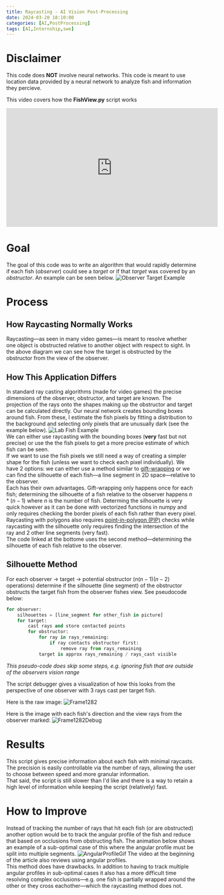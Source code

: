 ```yaml
---
title: Raycasting - AI Vision Post-Processing
date: 2024-03-20 18:10:00
categories: [AI,PostProcessing]
tags: [AI,Internship,swe]
---
```


# Disclaimer
This code does **NOT** involve neural networks. This code is meant to use location data provided by a neural network to analyze fish and information they percieve. 

This video covers how the **FishView.py** script works  
<iframe width="560" height="315" src="https://www.youtube.com/embed/nN6tXBsJKyY?si=RchYc5NgNrYmx5e_" title="YouTube video player" frameborder="0" allow="accelerometer; autoplay; clipboard-write; encrypted-media; gyroscope; picture-in-picture; web-share" referrerpolicy="strict-origin-when-cross-origin" allowfullscreen></iframe>

# Goal
The goal of this code was to write an algorithm that would rapidly determine if each fish (*observer*) could see a *target* or if that *target* was covered by an *obstructor*. An example can be seen below.
![Observer Target Example](../assets/AIFTORaycasting/FishCodeVid1.png)

# Process
## How Raycasting Normally Works
Raycasting—as seen in many video games—is meant to resolve whether one object is obstructed relative to another object with respect to sight. In the above diagram we can see how the target is obstructed by the obstructor from the view of the observer.  

## How This Application Differs
In standard ray casting algorithms (made for video games) the precise dimensions of the observer, obstructor, and target are known. The projection of the rays onto the shapes making up the obstructor and target can be calculated directly.
Our neural network creates bounding boxes around fish. From these, I estimate the fish pixels by fitting a distribution to the background and selecting only pixels that are unusually dark (see the example below).  ![Lab Fish Example](../assets/AIFTORaycasting/FishTestImage1.PNG)  
We can either use raycasting with the bounding boxes (**very** fast but not precise) or use the the fish pixels to get a more precise estimate of which fish can be seen.  
If we want to use the fish pixels we still need a way of creating a simpler shape for the fish (unless we want to check each pixel individually). We have 2 options: we can either use a method similar to [gift-wrapping](https://en.wikipedia.org/wiki/Gift_wrapping_algorithm) or we can find the silhouette of each fish—a line segment in 2D space—relative to the observer.  
Each has their own advantages. Gift-wrapping only happens once for each fish; determining the silhouette of a fish relative to the observer happens $n*(n-1)$ where $n$ is the number of fish. Determing the silhouette is very quick however as it can be done with vectorized functions in numpy and only requires checking the border pixels of each fish rather than every pixel. Raycasting with polygons also requires [point-in-polygon (PIP)](https://en.wikipedia.org/wiki/Point_in_polygon#:~:text=One%20simple%20way%20of%20finding,an%20even%20number%20of%20times.) checks while raycasting with the silhouette only requires finding the intersection of the ray and 2 other line segments (very fast).  
The code linked at the bottome uses the second method—determining the silhouette of each fish relative to the observer.

## Silhouette Method
For each observer -> target -> potential obstructor ($n(n-1)(n-2)$ operations) determine if the silhouette (line segment) of the obstructor obstructs the target fish from the observer fishes view. See pseudocode below:
```python
for observer:
    silhouettes = [line_segment for other_fish in picture]
    for target:
        cast rays and store contacted points
        for obstructor:
            for ray in rays_remaining:
                if ray contacts obstructor first:
                    remove ray from rays_remaining
            target is approx rays_remaining / rays_cast visible
```
*This pseudo-code does skip some steps, e.g. ignoring fish that are outside of the observers vision range*  

The script debugger gives a visualization of how this looks from the perspective of one observer with 3 rays cast per target fish.  

Here is the raw image: ![Frame1282](../assets/AIFTORaycasting/frame1282.jpg)  

Here is the image with each fish's direction and the view rays from the observer marked: ![Frame1282Debug](../assets/AIFTORaycasting/frame1282DebugExample.png)


# Results
This script gives precise information about each fish with minimal raycasts. The precision is easily controllable via the number of rays, allowing the user to choose between speed and more granular information.  
That said, the script is still slower than I'd like and there is a way to retain a high level of information while keeping the script (relatively) fast.

# How to Improve
Instead of tracking the number of rays that hit each fish (or are obstructed) another option would be to track the angular profile of the fish and reduce that based on occlusions from obstructing fish. The animation below shows an example of a sub-optimal case of this where the angular profile must be split into multiple segments.
![AngularProfileGif](../assets/AIFTORaycasting/FishCodeVid2.gif)
The video at the beginning of the article also reviews using angular profiles.  
This method does have drawbacks. In addition to having to track multiple angular profiles in sub-optimal cases it also has a more difficult time resolving complex occlusions—e.g. one fish is partially wrapped around the other or they cross eachother—which the raycasting method does not.
